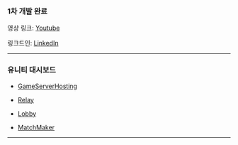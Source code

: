 ### 1차 개발 완료

영상 링크: [Youtube](https://youtu.be/-EbxSsmGjmI)

링크드인: [LinkedIn](https://www.linkedin.com/feed/update/urn:li:activity:7097378120881590272)

---

### 유니티 대시보드

- [GameServerHosting](https://dashboard.unity3d.com/gaming/organizations/14568578602331/projects/3970b027-88bf-4b45-b620-e91d3125aa28/environments/92b1e2da-7654-4c25-ab83-99e43668a33e/multiplay/builds)

- [Relay](https://dashboard.unity3d.com/gaming/organizations/14568578602331/projects/3970b027-88bf-4b45-b620-e91d3125aa28/environments/92b1e2da-7654-4c25-ab83-99e43668a33e/relay/overview)

- [Lobby](https://dashboard.unity3d.com/gaming/organizations/14568578602331/projects/3970b027-88bf-4b45-b620-e91d3125aa28/environments/92b1e2da-7654-4c25-ab83-99e43668a33e/lobby/overview)

- [MatchMaker](https://dashboard.unity3d.com/gaming/organizations/14568578602331/projects/3970b027-88bf-4b45-b620-e91d3125aa28/environments/92b1e2da-7654-4c25-ab83-99e43668a33e/matchmaker/overview?poolFilter=ALL&queueFilter=ALL&timeFrameFilter=10080)

---
